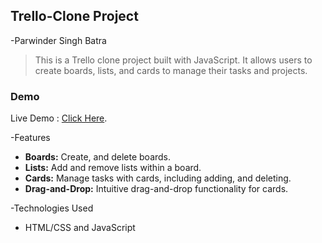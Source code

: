 ## Trello-Clone Project 
-Parwinder Singh Batra
>This is a Trello clone project built with JavaScript. It allows users to create boards, lists, and cards to manage their tasks and projects.

### Demo
Live Demo : [Click Here](https://parwindersinghbatra.github.io/TrelloClone/).

-Features
- **Boards:** Create, and delete boards.
- **Lists:** Add and remove lists within a board.
- **Cards:** Manage tasks with cards, including adding, and deleting.
- **Drag-and-Drop:** Intuitive drag-and-drop functionality for cards.
  
-Technologies Used
- HTML/CSS and JavaScript
